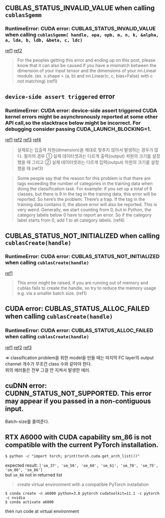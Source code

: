 ## CUBLAS_STATUS_INVALID_VALUE when calling `cublasSgemm`

### RuntimeError: CUDA error: CUBLAS_STATUS_INVALID_VALUE when calling `cublasSgemm( handle, opa, opb, m, n, k, &alpha, a, lda, b, ldb, &beta, c, ldc)`

[ref1](https://discuss.pytorch.org/t/runtimeerror-cuda-error-cublas-status-invalid-value-when-calling-cublassgemm-handle-opa-opb-m-n-k-alpha-a-lda-b-ldb-beta-c-ldc/124544/2)
[ref2](https://stackoverflow.com/questions/66600362/runtimeerror-cuda-error-cublas-status-execution-failed-when-calling-cublassge)

> For the peoples getting this error and ending up on this post, please know that it can also be caused if you have a mismatch between the dimension of your input tensor and the dimensions of your nn.Linear module. (ex. x.shape = (a, b) and nn.Linear(c, c, bias=False) with c not matching) (ref1)


## `device-side assert triggered` error

### RuntimeError: CUDA error: device-side assert triggered CUDA kernel errors might be asynchronously reported at some other API call,so the stacktrace below might be incorrect. For debugging consider passing CUDA_LAUNCH_BLOCKING=1.

[ref1](https://stackoverflow.com/questions/68166721/cuda-error-device-side-assert-triggered-on-colab)
[ref2](https://brstar96.github.io/shoveling/device_error_summary/)
[ref3](https://ndb796.tistory.com/509)
[ref4](https://programmerah.com/solved-runtimeerror-cuda-error-device-side-assert-triggered-30474/)

> 실제로는 입출력 차원(dimension)을 제대로 맞추지 않아서 발생하는 경우가 많다. 필자의 경우 ① 실제 데이터셋과는 다르게 출력(output) 차원의 크기를 설정했을 때 그리고 ② 실제 데이터셋과는 다르게 입력(output) 차원의 크기를 설정했을 때 (ref3)

> Some people say that the reason for this problem is that there are tags exceeding the number of categories in the training data when doing the classification task. For example: if you set up a total of 8 classes, but there is 9 in the tag in the training data, this error will be reported. So here’s the problem. There’s a trap. If the tag in the training data contains 0, the above error will also be reported. This is very weird. Generally, we start counting from 0, but in Python, the category labels below 0 have to report an error. So if the category label starts from 0, add 1 to all category labels. (ref4)


## CUBLAS_STATUS_NOT_INITIALIZED when calling `cublasCreate(handle)`

### RuntimeError: CUDA error: CUBLAS_STATUS_NOT_INITIALIZED when calling `cublasCreate(handle)`

[ref1](https://discuss.pytorch.org/t/cuda-error-cublas-status-not-initialized-when-calling-cublascreate-handle/125450)

> This error might be raised, if you are running out of memory and cublas fails to create the handle, so try to reduce the memory usage e.g. via a smaller batch size. (ref1)


## CUDA error: CUBLAS_STATUS_ALLOC_FAILED when calling `cublasCreate(handle)`

### RuntimeError: CUDA error: CUBLAS_STATUS_ALLOC_FAILED when calling `cublasCreate(handle)`

[ref1](https://developers-shack.tistory.com/5)
[ref2](https://discuss.pytorch.org/t/runtimeerror-cuda-error-cublas-status-alloc-failed-when-calling-cublascreate-handle-while-running-fine-on-the-cpu/108740)
[ref3](https://stackoverflow.com/questions/63930934/cuda-error-cublas-status-alloc-failed-when-running-loss-backward)


=> classification problem을 위한 model을 만들 때는 마지막 FC layer의 output channel 개수가 무조건 class 수와 같아야 한다.<br>
위의 에러들은 전부 그걸 안 지켜서 발생한 에러.


## cuDNN error: CUDNN_STATUS_NOT_SUPPORTED. This error may appear if you passed in a non-contiguous input.

Batch-size를 줄여준다.



## RTX A6000 with CUDA capability sm_86 is not compatible with the current PyTorch installation.

```console
$ python -c "import torch; print(torch.cuda.get_arch_list())"
```

expected result: `['sm_37', 'sm_50', 'sm_60', 'sm_61', 'sm_70', 'sm_75', 'sm_80', 'sm_86']`<br>
but `sm_86` not in returned list

> create virtual environment with a compatible PyTorch installation

```console
$ conda create -n a6000 python=3.8 pytorch cudatoolkit=11.1 -c pytorch -c nvidia
$ conda activate a6000
```

then run code at virtual environment
